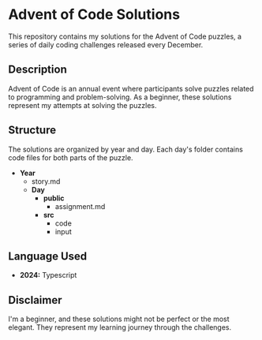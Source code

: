 # Advent of Code Solutions

This repository contains my solutions for the Advent of Code puzzles, a series of daily coding challenges released every
December.

## Description

Advent of Code is an annual event where participants solve puzzles related to programming and problem-solving. As a
beginner, these solutions represent my attempts at solving the puzzles.

## Structure

The solutions are organized by year and day. Each day's folder contains code files for both parts of the puzzle.

- **Year**
    - story.md
    - **Day**
        - **public**
            - assignment.md
        - **src**
            - code
            - input

## Language Used

- **2024:** Typescript

## Disclaimer

I'm a beginner, and these solutions might not be perfect or the most elegant. They represent my learning journey through
the challenges.